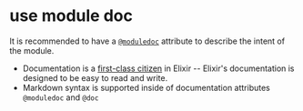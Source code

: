 # use module doc

[comment]: # (This error is raised when the submission lacks @moduledoc for the Module)

It is recommended to have a [`@moduledoc`](https://hexdocs.pm/elixir/writing-documentation.html#module-attributes) attribute to describe the intent of the module.

- Documentation is a [first-class citizen](https://hexdocs.pm/elixir/writing-documentation.html) in Elixir -- Elixir's documentation is designed to be easy to read and write.
- Markdown syntax is supported inside of documentation attributes `@moduledoc` and `@doc`
